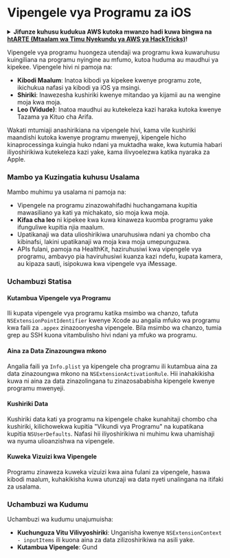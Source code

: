 # Vipengele vya Programu za iOS

<details>

<summary><strong>Jifunze kuhusu kudukua AWS kutoka mwanzo hadi kuwa bingwa na</strong> <a href="https://training.hacktricks.xyz/courses/arte"><strong>htARTE (Mtaalam wa Timu Nyekundu ya AWS ya HackTricks)</strong></a><strong>!</strong></summary>

Njia nyingine za kusaidia HackTricks:

* Ikiwa unataka kuona **kampuni yako inatangazwa kwenye HackTricks** au **kupakua HackTricks kwa muundo wa PDF** Angalia [**MPANGO WA KUJIUNGA**](https://github.com/sponsors/carlospolop)!
* Pata [**swag rasmi ya PEASS & HackTricks**](https://peass.creator-spring.com)
* Gundua [**Familia ya PEASS**](https://opensea.io/collection/the-peass-family), mkusanyiko wetu wa kipekee wa [**NFTs**](https://opensea.io/collection/the-peass-family)
* **Jiunge na** 💬 [**Kikundi cha Discord**](https://discord.gg/hRep4RUj7f) au [**kikundi cha telegram**](https://t.me/peass) au **tufuate** kwenye **Twitter** 🐦 [**@carlospolopm**](https://twitter.com/hacktricks_live)**.**
* **Shiriki mbinu zako za kudukua kwa kuwasilisha PRs kwenye** [**HackTricks**](https://github.com/carlospolop/hacktricks) na [**HackTricks Cloud**](https://github.com/carlospolop/hacktricks-cloud) repos za github.

</details>

Vipengele vya programu huongeza utendaji wa programu kwa kuwaruhusu kuingiliana na programu nyingine au mfumo, kutoa huduma au maudhui ya kipekee. Vipengele hivi ni pamoja na:

- **Kibodi Maalum**: Inatoa kibodi ya kipekee kwenye programu zote, ikichukua nafasi ya kibodi ya iOS ya msingi.
- **Shiriki**: Inawezesha kushiriki kwenye mitandao ya kijamii au na wengine moja kwa moja.
- **Leo (Vidude)**: Inatoa maudhui au kutekeleza kazi haraka kutoka kwenye Tazama ya Kituo cha Arifa.

Wakati mtumiaji anashirikiana na vipengele hivi, kama vile kushiriki maandishi kutoka kwenye programu mwenyeji, kipengele hicho kinaprocessinga kuingia huko ndani ya muktadha wake, kwa kutumia habari iliyoshirikiwa kutekeleza kazi yake, kama ilivyoelezwa katika nyaraka za Apple.

### **Mambo ya Kuzingatia kuhusu Usalama**

Mambo muhimu ya usalama ni pamoja na:

- Vipengele na programu zinazowahifadhi huchangamana kupitia mawasiliano ya kati ya michakato, sio moja kwa moja.
- **Kifaa cha leo** ni kipekee kwa kuwa kinaweza kuomba programu yake ifunguliwe kupitia njia maalum.
- Upatikanaji wa data ulioshirikiwa unaruhusiwa ndani ya chombo cha kibinafsi, lakini upatikanaji wa moja kwa moja umepunguzwa.
- APIs fulani, pamoja na HealthKit, haziruhusiwi kwa vipengele vya programu, ambavyo pia haviruhusiwi kuanza kazi ndefu, kupata kamera, au kipaza sauti, isipokuwa kwa vipengele vya iMessage.

### Uchambuzi Statisa

#### **Kutambua Vipengele vya Programu**

Ili kupata vipengele vya programu katika msimbo wa chanzo, tafuta `NSExtensionPointIdentifier` kwenye Xcode au angalia mfuko wa programu kwa faili za `.appex` zinazoonyesha vipengele. Bila msimbo wa chanzo, tumia grep au SSH kuona vitambulisho hivi ndani ya mfuko wa programu.

#### **Aina za Data Zinazoungwa mkono**

Angalia faili ya `Info.plist` ya kipengele cha programu ili kutambua aina za data zinazoungwa mkono na `NSExtensionActivationRule`. Hii inahakikisha kuwa ni aina za data zinazolingana tu zinazosababisha kipengele kwenye programu mwenyeji.

#### **Kushiriki Data**

Kushiriki data kati ya programu na kipengele chake kunahitaji chombo cha kushiriki, kilichowekwa kupitia "Vikundi vya Programu" na kupatikana kupitia `NSUserDefaults`. Nafasi hii iliyoshirikiwa ni muhimu kwa uhamishaji wa nyuma ulioanzishwa na vipengele.

#### **Kuweka Vizuizi kwa Vipengele**

Programu zinaweza kuweka vizuizi kwa aina fulani za vipengele, haswa kibodi maalum, kuhakikisha kuwa utunzaji wa data nyeti unalingana na itifaki za usalama.

### Uchambuzi wa Kudumu

Uchambuzi wa kudumu unajumuisha:

- **Kuchunguza Vitu Vilivyoshiriki**: Unganisha kwenye `NSExtensionContext - inputItems` ili kuona aina za data zilizoshirikiwa na asili yake.
- **Kutambua Vipengele**: Gund
